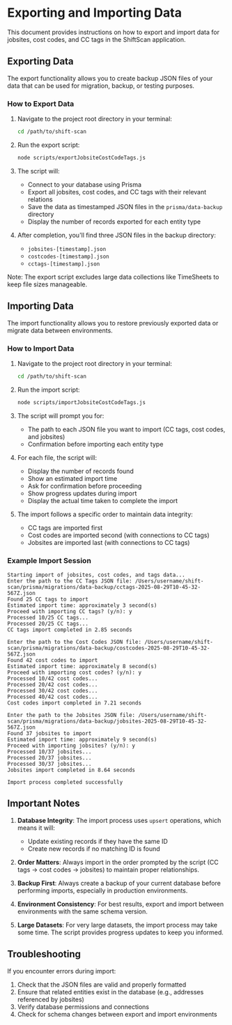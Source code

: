 # Exporting and Importing Data

This document provides instructions on how to export and import data for jobsites, cost codes, and CC tags in the ShiftScan application.

## Exporting Data

The export functionality allows you to create backup JSON files of your data that can be used for migration, backup, or testing purposes.

### How to Export Data

1. Navigate to the project root directory in your terminal:

   ```bash
   cd /path/to/shift-scan
   ```

2. Run the export script:

   ```bash
   node scripts/exportJobsiteCostCodeTags.js
   ```

3. The script will:
   - Connect to your database using Prisma
   - Export all jobsites, cost codes, and CC tags with their relevant relations
   - Save the data as timestamped JSON files in the `prisma/data-backup` directory
   - Display the number of records exported for each entity type

4. After completion, you'll find three JSON files in the backup directory:
   - `jobsites-[timestamp].json`
   - `costcodes-[timestamp].json`
   - `cctags-[timestamp].json`

Note: The export script excludes large data collections like TimeSheets to keep file sizes manageable.

## Importing Data

The import functionality allows you to restore previously exported data or migrate data between environments.

### How to Import Data

1. Navigate to the project root directory in your terminal:

   ```bash
   cd /path/to/shift-scan
   ```

2. Run the import script:

   ```bash
   node scripts/importJobsiteCostCodeTags.js
   ```

3. The script will prompt you for:
   - The path to each JSON file you want to import (CC tags, cost codes, and jobsites)
   - Confirmation before importing each entity type

4. For each file, the script will:
   - Display the number of records found
   - Show an estimated import time
   - Ask for confirmation before proceeding
   - Show progress updates during import
   - Display the actual time taken to complete the import

5. The import follows a specific order to maintain data integrity:
   - CC tags are imported first
   - Cost codes are imported second (with connections to CC tags)
   - Jobsites are imported last (with connections to CC tags)

### Example Import Session

```
Starting import of jobsites, cost codes, and tags data...
Enter the path to the CC Tags JSON file: /Users/username/shift-scan/prisma/migrations/data-backup/cctags-2025-08-29T10-45-32-567Z.json
Found 25 CC tags to import
Estimated import time: approximately 3 second(s)
Proceed with importing CC tags? (y/n): y
Processed 10/25 CC tags...
Processed 20/25 CC tags...
CC tags import completed in 2.85 seconds

Enter the path to the Cost Codes JSON file: /Users/username/shift-scan/prisma/migrations/data-backup/costcodes-2025-08-29T10-45-32-567Z.json
Found 42 cost codes to import
Estimated import time: approximately 8 second(s)
Proceed with importing cost codes? (y/n): y
Processed 10/42 cost codes...
Processed 20/42 cost codes...
Processed 30/42 cost codes...
Processed 40/42 cost codes...
Cost codes import completed in 7.21 seconds

Enter the path to the Jobsites JSON file: /Users/username/shift-scan/prisma/migrations/data-backup/jobsites-2025-08-29T10-45-32-567Z.json
Found 37 jobsites to import
Estimated import time: approximately 9 second(s)
Proceed with importing jobsites? (y/n): y
Processed 10/37 jobsites...
Processed 20/37 jobsites...
Processed 30/37 jobsites...
Jobsites import completed in 8.64 seconds

Import process completed successfully
```

## Important Notes

1. **Database Integrity**: The import process uses `upsert` operations, which means it will:
   - Update existing records if they have the same ID
   - Create new records if no matching ID is found

2. **Order Matters**: Always import in the order prompted by the script (CC tags → cost codes → jobsites) to maintain proper relationships.

3. **Backup First**: Always create a backup of your current database before performing imports, especially in production environments.

4. **Environment Consistency**: For best results, export and import between environments with the same schema version.

5. **Large Datasets**: For very large datasets, the import process may take some time. The script provides progress updates to keep you informed.

## Troubleshooting

If you encounter errors during import:

1. Check that the JSON files are valid and properly formatted
2. Ensure that related entities exist in the database (e.g., addresses referenced by jobsites)
3. Verify database permissions and connections
4. Check for schema changes between export and import environments
